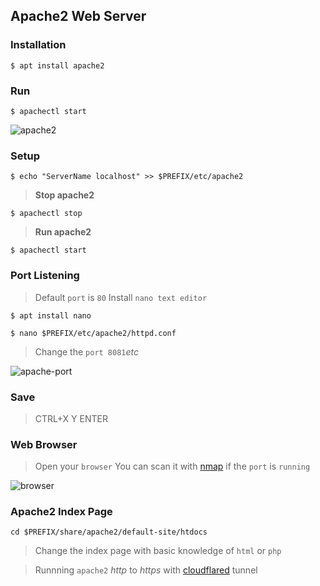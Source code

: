 ## Apache2 Web Server

### Installation
```
$ apt install apache2
```

### Run
```
$ apachectl start
```
![apache2](https://i.ibb.co/ZH9CRvR/apache2.jpg)


### Setup
```
$ echo "ServerName localhost" >> $PREFIX/etc/apache2
```

> __Stop apache2__
```
$ apachectl stop
```

> __Run apache2__
```
$ apachectl start
```

### Port Listening
> Default `port` is `80`
> Install `nano text editor`

```
$ apt install nano
```
```
$ nano $PREFIX/etc/apache2/httpd.conf
```

> Change the `port 8081`_etc_

![apache-port](https://i.ibb.co/F8JZFKd/apacheport.jpg)

### Save

> CTRL+X Y ENTER


### Web Browser

> Open your `browser`
> You can scan it with [nmap](../nmap) if the `port` is `running`

![browser](https://i.ibb.co/T8KVJRc/browser.jpg)

### Apache2 Index Page
```
cd $PREFIX/share/apache2/default-site/htdocs
```
> Change the index page with basic knowledge of `html` or `php`

> Runnning `apache2` _http_ to _https_ with [cloudflared](../cloudflared) tunnel
